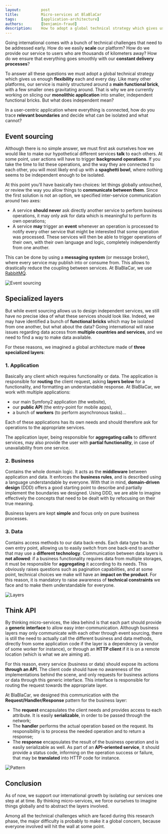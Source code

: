 ```yaml
---
layout:         post
title:          Micro-services at BlaBlaCar
tags:           [application-architecture]
authors:        [benjamin-fraud]
description:    How to adopt a global technical strategy which gives us enough flexibility each and every day
---
```


Going international comes with a bunch of technical challenges that need to be addressed early. How do we easily 
**scale** our platform? How do we provide our service to users who are thousands of kilometers away? How do we ensure 
that everything goes smoothly with our **constant delivery processes**?

To answer all these questions we must adopt a global technical strategy which gives us enough **flexibility** each and 
every day. Like many other platforms, our service is mainly structured around a **main functional brick**, with a few 
smaller ones gravitating around. That is why we are currently working on slicing our **monolithic application** into 
smaller, independent functional bricks. But what does independent mean?

In a user-centric application where everything is connected, how do you trace **relevant boundaries** and decide what 
can be isolated and what cannot?

## Event sourcing

Although there is no simple answer, we must first ask ourselves how we would like to make our hypothetical different 
services **talk** to each others. At some point, user actions will have to trigger **background operations**. If you 
take the time to list these operations, and the way they are connected to each other, you will most likely end up with a 
**spaghetti bowl**, where nothing seems to be independent enough to be isolated.

At this point you'll have basically two choices: let things globally untouched, or review the way you allow things to 
**communicate between them**. Since the first solution is not an option, we specified inter-service communication around 
two axes:

* A service **should never** ask directly another service to perform business operations, it may only ask for data which 
is meaningful to perform its own operations;
* A service **may** trigger an **event** whenever an operation is processed to notify every other service that might be 
interested that some operation was processed. These services will then be able to trigger operations of their own, with 
their own language and logic, completely independently from one another.

This can be done by using a **messaging system** (or message broker), where every service may publish into or consume 
from. This allows to drastically reduce the coupling between services. At BlaBlaCar, we use 
[RabbitMQ](http://www.rabbitmq.com/).

<p class="text-center">
    <img src="../../images/2014-12-12-event-sourcing.png" alt="Event sourcing" />
</p>

## Specialized layers

But while event sourcing allows us to design independent services, we still have no precise idea of what these services 
should look like. Indeed, we may have identified a bunch of **functional bricks** which may be isolated from one 
another, but what about the data? Going international will raise issues regarding data access from 
**multiple countries and services**, and we need to find a way to make data available.

For these reasons, we imagined a global architecture made of **three specialized layers**:

### 1. Application

Basically any client which requires functionality or data. The application is responsible for **routing** the client 
request, asking **layers below** for a functionality, and formatting an understandable response. At BlaBlaCar, we work 
with multiple applications:

* our main Symfony2 application (the website), 
* our **public API** (the entry-point for mobile apps), 
* a bunch of **workers** (to perform asynchronous tasks)...

Each of these applications has its own needs and should therefore ask for operations to the appropriate services.

The application layer, being responsible for **aggregating calls** to different services, may also provide the user with 
**partial functionality**, in case of unavailability from one service.

### 2. Business

Contains the whole domain logic. It acts as the **middleware** between application and data. It enforces the **business 
rules**, and is described using a language understandable by everyone. With that in mind, **domain-driven design** (DDD) 
offers a good starting point to describe and partially implement the boundaries we designed. Using DDD, we are able to 
imagine effectively the concepts that need to be dealt with by refocusing on their true meaning.

Business layers are kept **simple** and focus only on pure business processes.

### 3. Data

Contains access methods to our data back-ends. Each data type has its own entry point, allowing us to easily switch from 
one back-end to another that may use a **different technology**. Communication between data layers is **not allowed**: 
if a business functionality requires data from multiple storages, it must be responsible for **aggregating** it 
according to its needs. This obviously raises questions such as pagination capabilities, and at some point, technical 
choices we make will have an **impact on the product**. For this reason, it is mandatory to raise awareness of 
**technical constraints** we face and to make them understandable for everyone.

<p class="text-center">
    <img src="../../images/2014-12-12-layers.png" alt="Layers" />
</p>

## Think API

By thinking micro-services, the idea behind is that each part should provide a **generic interface** to allow easy 
inter-communication. Although business layers may only communicate with each other through event sourcing, there is 
still the need to actually call the different business and data methods, directly from some application code if the 
layer is a dependency (a vendor of some worker for instance), or through an **HTTP client** if it is on a remote 
location (which is what we are aiming at).

For this reason, every service (business or data) should expose its actions **through an API**. The client code should 
have no awareness of the implementations behind the scene, and only requests for business actions or data through this 
generic interface. This interface is responsible for routing the request towards the appropriate layer.

At BlaBlaCar, we designed this communication with the **Request/Handler/Response** pattern for the business layer:

* The **request** encapsulates the client needs and provides access to each attribute. It is easily **serializable**, in 
order to be passed through the network;
* The **handler** performs the actual operation based on the request. Its responsibility is to process the needed 
operation and to return a response;
* The **response** encapsulates the result of the business operation and is easily serializable as well. As part of an 
**API-oriented service**, it should provide a status code, informing on the operation success or failure, that may be 
**translated** into HTTP code for instance.

<p class="text-center">
    <img src="../../images/2014-12-12-pattern.png" alt="Pattern" />
</p>

## Conclusion

As of now, we support our international growth by isolating our services one step at at time. By thinking 
micro-services, we force ourselves to imagine things globally and to abstract the layers involved.

Among all the technical challenges which are faced during this research phase, the major difficulty is probably to make 
it a global concern, because everyone involved will hit the wall at some point.